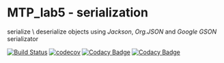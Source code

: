 # MTP_lab5 - serialization

serialize \ deserialize objects using *Jackson*, *Org.JSON* and *Google GSON* serializator


[![Build Status](https://travis-ci.org/Archer1292/stp_serialization.svg?branch=master)](https://travis-ci.org/Archer1292/stp_serialization)
[![codecov](https://codecov.io/gh/Archer1292/mtp_wordsforproblem/branch/master/graph/badge.svg)](https://codecov.io/gh/Archer1292/mtp_wordsforproblem)
[![Codacy Badge](https://api.codacy.com/project/badge/Grade/c63b9a1eebc34755b37debc0ad9c797d)](https://www.codacy.com/app/Archer1292/mtp_wordsforproblem?utm_source=github.com&amp;utm_medium=referral&amp;utm_content=Archer1292/mtp_wordsforproblem&amp;utm_campaign=Badge_Grade)
[![Codacy Badge](https://api.codacy.com/project/badge/Grade/c63b9a1eebc34755b37debc0ad9c797d)](https://www.codacy.com/app/Archer1292/mtp_wordsforproblem?utm_source=github.com&amp;utm_medium=referral&amp;utm_content=Archer1292/mtp_wordsforproblem&amp;utm_campaign=Badge_Grade)
